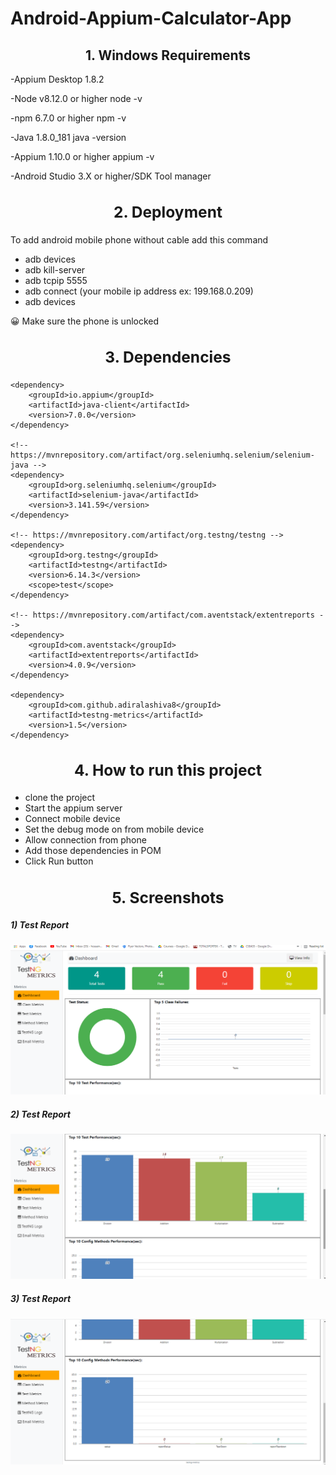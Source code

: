 # <h1>Android-Appium-Calculator-App</h1>
## <center> 1. Windows Requirements </center>
-Appium Desktop 1.8.2

-Node v8.12.0 or higher node -v

-npm 6.7.0 or higher npm -v

-Java 1.8.0_181 java -version

-Appium 1.10.0 or higher appium -v

-Android Studio 3.X or higher/SDK Tool manager

### <center><h2>2. Deployment</h2></center>
To add android mobile phone without cable add this command

* adb devices
* adb kill-server
* adb tcpip 5555
* adb connect (your mobile ip address ex: 199.168.0.209)
* adb devices

😀 Make sure the phone is unlocked

### <center><h2>3. Dependencies</h2></center>
<!-- https://mvnrepository.com/artifact/io.appium/java-client -->
	<dependency>
		<groupId>io.appium</groupId>
		<artifactId>java-client</artifactId>
		<version>7.0.0</version>
	</dependency>

	<!-- https://mvnrepository.com/artifact/org.seleniumhq.selenium/selenium-java -->
	<dependency>
		<groupId>org.seleniumhq.selenium</groupId>
		<artifactId>selenium-java</artifactId>
		<version>3.141.59</version>
	</dependency>

	<!-- https://mvnrepository.com/artifact/org.testng/testng -->
	<dependency>
		<groupId>org.testng</groupId>
		<artifactId>testng</artifactId>
		<version>6.14.3</version>
		<scope>test</scope>
	</dependency>

	<!-- https://mvnrepository.com/artifact/com.aventstack/extentreports -->
	<dependency>
		<groupId>com.aventstack</groupId>
		<artifactId>extentreports</artifactId>
		<version>4.0.9</version>
	</dependency>
    
	<dependency>
		<groupId>com.github.adiralashiva8</groupId>
		<artifactId>testng-metrics</artifactId>
		<version>1.5</version>
	</dependency>
  
  ### <center><h2>4. How to run this project</h2></center>
  
  <ul>
			<li>clone the project</li>
			<li>Start the appium server</li>
			<li>Connect mobile device</li>
      <li>Set the debug mode on from mobile device</li>
       <li>Allow connection from phone</li>
        <li>Add those dependencies in POM</li>
        <li>Click Run button</li>
		</ul>
    
    
  ### <center><h2>5. Screenshots</h2></center>  
  <h5>1) Test Report</h5>
<img src="Screenshot/TestReport1.png">

<h5>2) Test Report</h5>
<img src="Screenshot/2.png">

<h5>3) Test Report</h5>
<img src="Screenshot/3.png">




